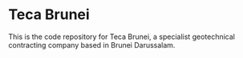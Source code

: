 # Teca Brunei

This is the code repository for Teca Brunei, a specialist geotechnical contracting company based in Brunei Darussalam.
